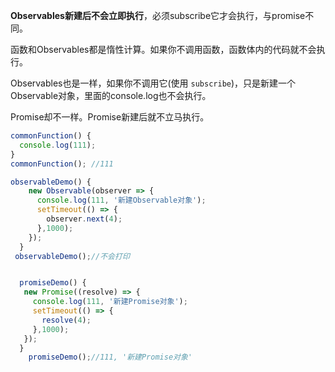 

**Observables新建后不会立即执行**，必须subscribe它才会执行，与promise不同。

函数和Observables都是惰性计算。如果你不调用函数，函数体内的代码就不会执行。

Observables也是一样，如果你不调用它(使用 `subscribe`)，只是新建一个Observable对象，里面的console.log也不会执行。

Promise却不一样。Promise新建后就不立马执行。

```js
commonFunction() {
  console.log(111);
}
commonFunction(); //111

observableDemo() {
    new Observable(observer => {
      console.log(111, '新建Observable对象');
      setTimeout(() => {
        observer.next(4);
      },1000);
    });
  }
 observableDemo();//不会打印


  promiseDemo() {
   new Promise((resolve) => {
     console.log(111, '新建Promise对象');
     setTimeout(() => {
       resolve(4);
     },1000);
   });
  }
	promiseDemo();//111, '新建Promise对象'
```

